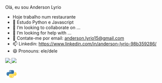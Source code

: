 Olá, eu sou Anderson Lyrio

- Hoje trabalho num restaurante
- 🌱 Estudo Python e Javascript
- 👯 I’m looking to collaborate on ...
- 🤔 I’m looking for help with ...
- 💬 Contate-me por email: anderson.lyrio15@gmail.com
- 📫 Linkedin: https://www.linkedin.com/in/anderson-lyrio-98b359286/
- 😄 Pronouns: ele/dele

<div>
  <a href="https://github.com/LyrioDev">
  <img height="180em" src="https://github-readme-stats.vercel.app/api?username=LyrioDev&theme=dracula&show_icons=true"/>
  <img height="180em" src="https://github-readme-stats.vercel.app/api/top-langs/?username=LyrioDev&layout=compact&langs_count=16&theme=dracula"/>
</div>
<div style="display: inline_block"><br>
  <img align="center" alt="Lyrio-Python" height="30" width="40" src="https://raw.githubusercontent.com/devicons/devicon/master/icons/python/python-original.svg">
</div>
